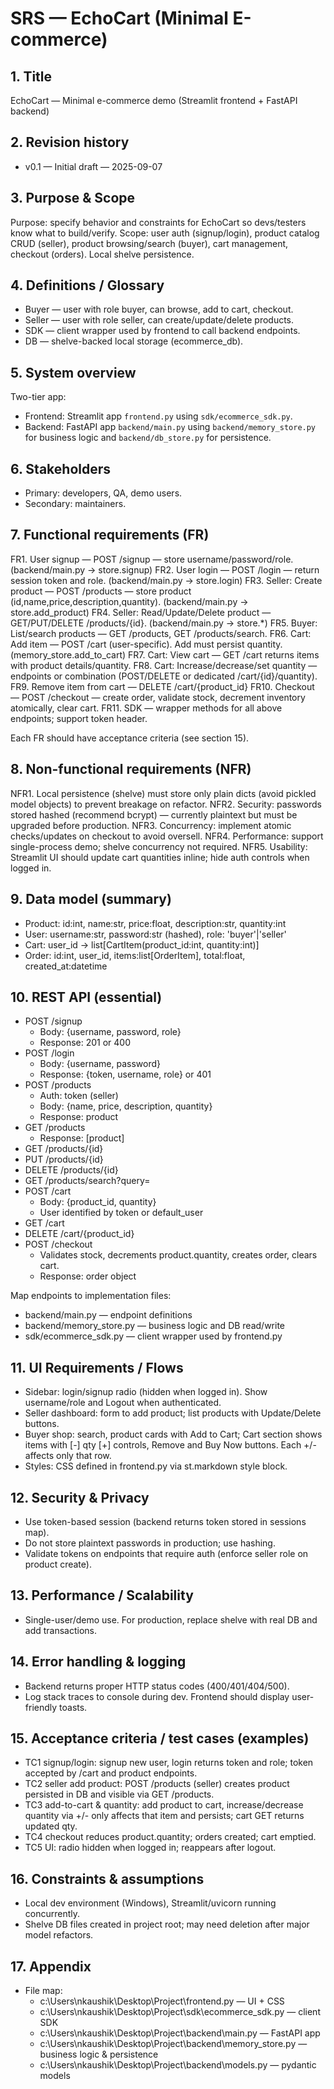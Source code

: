 # SRS — EchoCart (Minimal E-commerce)

## 1. Title
EchoCart — Minimal e-commerce demo (Streamlit frontend + FastAPI backend)

## 2. Revision history
- v0.1 — Initial draft — 2025-09-07

## 3. Purpose & Scope
Purpose: specify behavior and constraints for EchoCart so devs/testers know what to build/verify.
Scope: user auth (signup/login), product catalog CRUD (seller), product browsing/search (buyer), cart management, checkout (orders). Local shelve persistence.

## 4. Definitions / Glossary
- Buyer — user with role buyer, can browse, add to cart, checkout.
- Seller — user with role seller, can create/update/delete products.
- SDK — client wrapper used by frontend to call backend endpoints.
- DB — shelve-backed local storage (ecommerce_db).

## 5. System overview
Two-tier app:
- Frontend: Streamlit app `frontend.py` using `sdk/ecommerce_sdk.py`.
- Backend: FastAPI app `backend/main.py` using `backend/memory_store.py` for business logic and `backend/db_store.py` for persistence.

## 6. Stakeholders
- Primary: developers, QA, demo users.
- Secondary: maintainers.

## 7. Functional requirements (FR)
FR1. User signup — POST /signup — store username/password/role. (backend/main.py -> store.signup)
FR2. User login — POST /login — return session token and role. (backend/main.py -> store.login)
FR3. Seller: Create product — POST /products — store product (id,name,price,description,quantity). (backend/main.py -> store.add_product)
FR4. Seller: Read/Update/Delete product — GET/PUT/DELETE /products/{id}. (backend/main.py -> store.*)
FR5. Buyer: List/search products — GET /products, GET /products/search.
FR6. Cart: Add item — POST /cart (user-specific). Add must persist quantity. (memory_store.add_to_cart)
FR7. Cart: View cart — GET /cart returns items with product details/quantity.
FR8. Cart: Increase/decrease/set quantity — endpoints or combination (POST/DELETE or dedicated /cart/{id}/quantity).
FR9. Remove item from cart — DELETE /cart/{product_id}
FR10. Checkout — POST /checkout — create order, validate stock, decrement inventory atomically, clear cart.
FR11. SDK — wrapper methods for all above endpoints; support token header.

Each FR should have acceptance criteria (see section 15).

## 8. Non-functional requirements (NFR)
NFR1. Local persistence (shelve) must store only plain dicts (avoid pickled model objects) to prevent breakage on refactor.
NFR2. Security: passwords stored hashed (recommend bcrypt) — currently plaintext but must be upgraded before production.
NFR3. Concurrency: implement atomic checks/updates on checkout to avoid oversell.
NFR4. Performance: support single-process demo; shelve concurrency not required.
NFR5. Usability: Streamlit UI should update cart quantities inline; hide auth controls when logged in.

## 9. Data model (summary)
- Product: id:int, name:str, price:float, description:str, quantity:int
- User: username:str, password:str (hashed), role: 'buyer'|'seller'
- Cart: user_id -> list[CartItem(product_id:int, quantity:int)]
- Order: id:int, user_id, items:list[OrderItem], total:float, created_at:datetime

## 10. REST API (essential)
- POST /signup
  - Body: {username, password, role}
  - Response: 201 or 400
- POST /login
  - Body: {username, password}
  - Response: {token, username, role} or 401
- POST /products
  - Auth: token (seller)
  - Body: {name, price, description, quantity}
  - Response: product
- GET /products
  - Response: [product]
- GET /products/{id}
- PUT /products/{id}
- DELETE /products/{id}
- GET /products/search?query=
- POST /cart
  - Body: {product_id, quantity}
  - User identified by token or default_user
- GET /cart
- DELETE /cart/{product_id}
- POST /checkout
  - Validates stock, decrements product.quantity, creates order, clears cart.
  - Response: order object

Map endpoints to implementation files:
- backend/main.py — endpoint definitions
- backend/memory_store.py — business logic and DB read/write
- sdk/ecommerce_sdk.py — client wrapper used by frontend.py

## 11. UI Requirements / Flows
- Sidebar: login/signup radio (hidden when logged in). Show username/role and Logout when authenticated.
- Seller dashboard: form to add product; list products with Update/Delete buttons.
- Buyer shop: search, product cards with Add to Cart; Cart section shows items with [-] qty [+] controls, Remove and Buy Now buttons. Each +/- affects only that row.
- Styles: CSS defined in frontend.py via st.markdown style block.

## 12. Security & Privacy
- Use token-based session (backend returns token stored in sessions map).
- Do not store plaintext passwords in production; use hashing.
- Validate tokens on endpoints that require auth (enforce seller role on product create).

## 13. Performance / Scalability
- Single-user/demo use. For production, replace shelve with real DB and add transactions.

## 14. Error handling & logging
- Backend returns proper HTTP status codes (400/401/404/500).
- Log stack traces to console during dev. Frontend should display user-friendly toasts.

## 15. Acceptance criteria / test cases (examples)
- TC1 signup/login: signup new user, login returns token and role; token accepted by /cart and product endpoints.
- TC2 seller add product: POST /products (seller) creates product persisted in DB and visible via GET /products.
- TC3 add-to-cart & quantity: add product to cart, increase/decrease quantity via +/- only affects that item and persists; cart GET returns updated qty.
- TC4 checkout reduces product.quantity; orders created; cart emptied.
- TC5 UI: radio hidden when logged in; reappears after logout.

## 16. Constraints & assumptions
- Local dev environment (Windows), Streamlit/uvicorn running concurrently.
- Shelve DB files created in project root; may need deletion after major model refactors.

## 17. Appendix
- File map:
  - c:\Users\nkaushik\Desktop\Project\frontend.py — UI + CSS
  - c:\Users\nkaushik\Desktop\Project\sdk\ecommerce_sdk.py — client SDK
  - c:\Users\nkaushik\Desktop\Project\backend\main.py — FastAPI app
  - c:\Users\nkaushik\Desktop\Project\backend\memory_store.py — business logic & persistence
  - c:\Users\nkaushik\Desktop\Project\backend\models.py — pydantic models